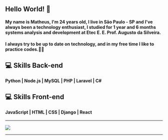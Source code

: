 ## Hello World! 👋

#### My name is Matheus, I'm 24 years old, I live in São Paulo - SP and I've always been a technology enthusiast, I studied for 1 year and 6 months systems analysis and development at Etec E. E. Prof. Augusto da Silveira. 
#### I always try to be up to date on technology, and in my free time I like to practice codes.👨‍💻



##  💻 Skills Back-end
#### Python | Node.js | MySQL | PHP | Laravel | C#

##  💻 Skills Front-end 
#### JavaScript | HTML | CSS | Django | React

<hr>
<a href="https://www.linkedin.com/in/matheus-marcelo-neves/" alt="Linkedin">
   <img src="https://img.shields.io/badge/LinkedIn-0077B5?style=for-the-badge&logo=linkedin&logoColor=white"/>
</a>


<hr>
